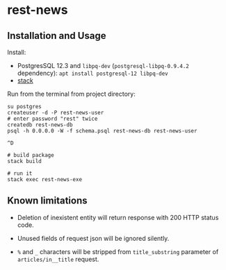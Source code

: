 # rest-news

## Installation and Usage

Install:

- PostgresSQL 12.3 and `libpq-dev` (`postgresql-libpq-0.9.4.2` dependency):
```apt install postgresql-12 libpq-dev```
- [stack](https://docs.haskellstack.org/en/stable/README/#how-to-install)

Run from the terminal from project directory: 

```
su postgres
createuser -d -P rest-news-user
# enter password "rest" twice
createdb rest-news-db
psql -h 0.0.0.0 -W -f schema.psql rest-news-db rest-news-user

^D

# build package
stack build

# run it
stack exec rest-news-exe
```

## Known limitations

- Deletion of inexistent entity will return response with 200 HTTP status code.

- Unused fields of request json will be ignored silently.

- `%` and `_` characters will be stripped from `title_substring` parameter of `articles/in__title` request.
